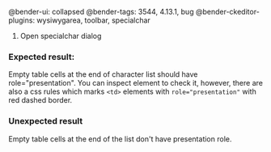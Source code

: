 @bender-ui: collapsed
@bender-tags: 3544, 4.13.1, bug
@bender-ckeditor-plugins: wysiwygarea, toolbar, specialchar

1. Open specialchar dialog

### Expected result:
Empty table cells at the end of character list should have role="presentation". You can inspect element to check it, however,
there are also a css rules which marks `<td>` elements with `role="presentation"` with red dashed border.

### Unexpected result
Empty table cells at the end of the list don't have presentation role.
